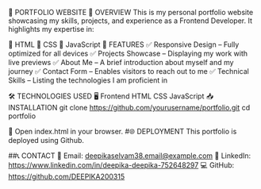 📌 PORTFOLIO WEBSITE
🚀 OVERVIEW
This is my personal portfolio website showcasing my skills, projects, and experience as a Frontend Developer. It highlights my expertise in:

🔹 HTML
🔹 CSS
🔹 JavaScript
🎯 FEATURES
✅ Responsive Design – Fully optimized for all devices
✅ Projects Showcase – Displaying my work with live previews
✅ About Me – A brief introduction about myself and my journey
✅ Contact Form – Enables visitors to reach out to me
✅ Technical Skills – Listing the technologies I am proficient in

🛠 TECHNOLOGIES USED
🖥️ Frontend
HTML
CSS
JavaScript
📥 INSTALLATION
git clone https://github.com/yourusername/portfolio.git
cd portfolio

📌 Open index.html in your browser.
#🌐 DEPLOYMENT
This portfolio is deployed using Github.

##📞 CONTACT
📧 Email: deepikaselvam38.email@example.com
🔗 LinkedIn: https://www.linkedin.com/in/deepika-deepika-752648297
💻 GitHub: https://github.com/DEEPIKA200315
